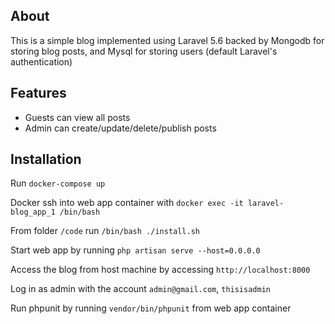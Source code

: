 ## About
This is a simple blog implemented using Laravel 5.6 backed by Mongodb for storing blog posts, and Mysql for storing users (default Laravel's authentication)

## Features
- Guests can view all posts
- Admin can create/update/delete/publish posts

## Installation
Run `docker-compose up`

Docker ssh into web app container with `docker exec -it laravel-blog_app_1 /bin/bash`

From folder `/code` run `/bin/bash ./install.sh`

Start web app by running `php artisan serve --host=0.0.0.0`

Access the blog from host machine by accessing `http://localhost:8000`

Log in as admin with the account `admin@gmail.com`, `thisisadmin`

Run phpunit by running `vendor/bin/phpunit` from web app container

